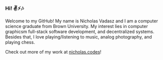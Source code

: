 ### Hi! ✌⚡🎶
Welcome to my GitHub! My name is Nicholas Vadasz and I am a computer science graduate from Brown University. My interest lies in computer graphicsm full-stack software development, and decentralized systems. Besides that, I love playing/listening to music, analog photography, and playing chess.

Check out more of my work at [nicholas.codes](https://nicholas.codes)!
